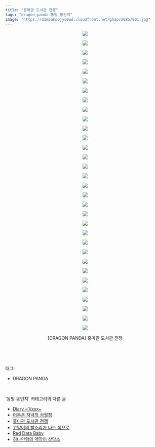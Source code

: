 ```yaml
---
title: "홍마관 도서관 전쟁"
tags: "dragon_panda 동방_동인지"
image: "https://d1m5akpojyq0wd.cloudfront.net/ghap/2085/001.jpg"
---
```

<div class="article">
<p style="text-align: center; clear: none; float: none;"><img src="{{ site.imgserver6 }}/ghap/2085/001.jpg"/></p>
<p style="text-align: center; clear: none; float: none;"><img src="{{ site.imgserver6 }}/ghap/2085/002.jpg"/></p>
<p style="text-align: center; clear: none; float: none;"><img src="{{ site.imgserver6 }}/ghap/2085/003.jpg"/></p>
<p style="text-align: center; clear: none; float: none;"><img src="{{ site.imgserver6 }}/ghap/2085/004.jpg"/></p>
<p style="text-align: center; clear: none; float: none;"><img src="{{ site.imgserver6 }}/ghap/2085/005.jpg"/></p>
<p style="text-align: center; clear: none; float: none;"><img src="{{ site.imgserver6 }}/ghap/2085/006.jpg"/></p>
<p style="text-align: center; clear: none; float: none;"><img src="{{ site.imgserver6 }}/ghap/2085/007.jpg"/></p>
<p style="text-align: center; clear: none; float: none;"><img src="{{ site.imgserver6 }}/ghap/2085/008.jpg"/></p>
<p style="text-align: center; clear: none; float: none;"><img src="{{ site.imgserver6 }}/ghap/2085/009.jpg"/></p>
<p style="text-align: center; clear: none; float: none;"><img src="{{ site.imgserver6 }}/ghap/2085/010.jpg"/></p>
<p style="text-align: center; clear: none; float: none;"><img src="{{ site.imgserver6 }}/ghap/2085/011.jpg"/></p>
<p style="text-align: center; clear: none; float: none;"><img src="{{ site.imgserver6 }}/ghap/2085/012.jpg"/></p>
<p style="text-align: center; clear: none; float: none;"><img src="{{ site.imgserver6 }}/ghap/2085/013.jpg"/></p>
<p style="text-align: center; clear: none; float: none;"><img src="{{ site.imgserver6 }}/ghap/2085/014.jpg"/></p>
<p style="text-align: center; clear: none; float: none;"><img src="{{ site.imgserver6 }}/ghap/2085/015.jpg"/></p>
<p style="text-align: center; clear: none; float: none;"><img src="{{ site.imgserver6 }}/ghap/2085/016.jpg"/></p>
<p style="text-align: center; clear: none; float: none;"><img src="{{ site.imgserver6 }}/ghap/2085/017.jpg"/></p>
<p style="text-align: center; clear: none; float: none;"><img src="{{ site.imgserver6 }}/ghap/2085/018.jpg"/></p>
<p style="text-align: center; clear: none; float: none;"><img src="{{ site.imgserver6 }}/ghap/2085/019.jpg"/></p>
<p style="text-align: center; clear: none; float: none;"><img src="{{ site.imgserver6 }}/ghap/2085/020.jpg"/></p>
<p style="text-align: center; clear: none; float: none;"><img src="{{ site.imgserver6 }}/ghap/2085/021.jpg"/></p>
<p style="text-align: center; clear: none; float: none;"><img src="{{ site.imgserver6 }}/ghap/2085/022.jpg"/></p>
<p style="text-align: center; clear: none; float: none;"><img src="{{ site.imgserver6 }}/ghap/2085/023.jpg"/></p>
<p style="text-align: center; clear: none; float: none;"><img src="{{ site.imgserver6 }}/ghap/2085/024.jpg"/></p>
<p style="text-align: center; clear: none; float: none;"><img src="{{ site.imgserver6 }}/ghap/2085/025.jpg"/></p>
<p style="text-align: center; clear: none; float: none;"><img src="{{ site.imgserver6 }}/ghap/2085/026.jpg"/></p>
<p style="text-align: center; clear: none; float: none;"><img src="{{ site.imgserver6 }}/ghap/2085/027.jpg"/></p>
<p style="text-align: center; clear: none; float: none;"><img src="{{ site.imgserver6 }}/ghap/2085/028.jpg"/></p>
<p style="text-align: center; clear: none; float: none;"><img src="{{ site.imgserver6 }}/ghap/2085/029.jpg"/></p>
<p style="text-align: center; clear: none; float: none;"><img src="{{ site.imgserver6 }}/ghap/2085/030.jpg"/></p>
<p style="text-align: center; clear: none; float: none;"><img src="{{ site.imgserver6 }}/ghap/2085/031.jpg"/></p>
<p style="text-align: center; clear: none; float: none;"><img src="{{ site.imgserver6 }}/ghap/2085/032.jpg"/></p>
<p style="text-align: center; clear: none; float: none;">[DRAGON PANDA] 홍마관 도서관 전쟁</p>
<p><br/></p>
</div><br/>
<div class="tagTrail">
<p>태그: </p>
<ul>
<li>DRAGON PANDA</li>
</ul>
</div><br/>
<div class="another">
<p>'동방 동인지' 카테고리의 다른 글</p>
<ul>
<li><a href="/ghap_2087">Diary   ~1/xxx~</a></li>
<li><a href="/ghap_2086">어두운 저녁의 삼월정</a></li>
<li><a href="/ghap_2085">홍마관 도서관 전쟁</a></li>
<li><a href="/ghap_2084">고양이의 발소리가 나는 쪽으로</a></li>
<li><a href="/ghap_2083">Red Data Baby</a></li>
<li><a href="/ghap_2082">히나인형의 액막이 상담소</a></li>
</ul>
</div><br/>
<div class="cb_module cb_fluid">
<div class="cb_wrt cb_profile">
</div><!-- commentList close -->
</div><br/>
